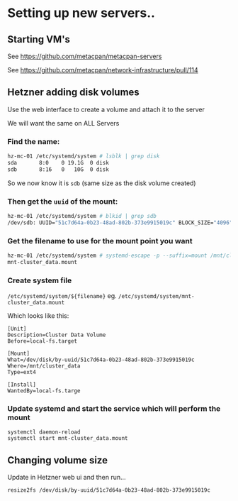 # Setting up new servers..

## Starting VM's

See https://github.com/metacpan/metacpan-servers


See https://github.com/metacpan/network-infrastructure/pull/114

## Hetzner adding disk volumes

Use the web interface to create a volume and attach it to the server

We will want the same on ALL Servers

### Find the name:

```sh
hz-mc-01 /etc/systemd/system # lsblk | grep disk
sda       8:0    0 19.1G  0 disk
sdb       8:16   0   10G  0 disk
```

So we now know it is `sdb` (same size as the disk volume created)

###  Then get the `uuid` of the mount:

```sh
hz-mc-01 /etc/systemd/system # blkid | grep sdb
/dev/sdb: UUID="51c7d64a-0b23-48ad-802b-373e9915019c" BLOCK_SIZE="4096" TYPE="ext4"
```

### Get the filename to use for the mount point you want
```sh
hz-mc-01 /etc/systemd/system # systemd-escape -p --suffix=mount /mnt/cluster_data/
mnt-cluster_data.mount
```

### Create system file

`/etc/systemd/system/${filename}` eg. `/etc/systemd/system/mnt-cluster_data.mount`

Which looks like this:

```
[Unit]
Description=Cluster Data Volume
Before=local-fs.target

[Mount]
What=/dev/disk/by-uuid/51c7d64a-0b23-48ad-802b-373e9915019c
Where=/mnt/cluster_data
Type=ext4

[Install]
WantedBy=local-fs.targe
```

### Update systemd and start the service which will perform the mount

```
systemctl daemon-reload
systemctl start mnt-cluster_data.mount
```

## Changing volume size

Update in Hetzner web ui and then run...

```
resize2fs /dev/disk/by-uuid/51c7d64a-0b23-48ad-802b-373e9915019c
```